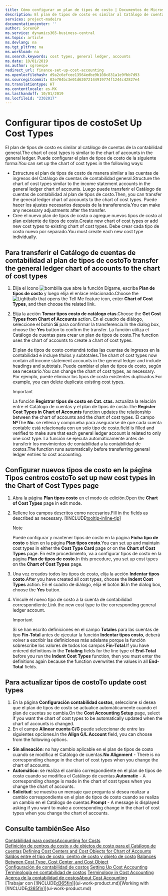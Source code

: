 ```yaml
---
title: Cómo configurar un plan de tipos de costo | Documentos de Microsoft
description: El plan de tipos de costo es similar al Catálogo de cuentas de contabilidad general.
services: project-madeira
documentationcenter: ''
author: SorenGP
ms.service: dynamics365-business-central
ms.topic: article
ms.devlang: na
ms.tgt_pltfrm: na
ms.workload: na
ms.search.keywords: cost types, general ledger, accounts
ms.date: 10/01/2019
ms.author: sgroespe
redirect_url: finance-set-up-cost-accounting
ms.openlocfilehash: d9a2c6efcee13564edbe9b108c831a1e9fbb7d93
ms.sourcegitcommit: 02e704bc3e01d62072144919774f1244c42827e4
ms.translationtype: HT
ms.contentlocale: es-MX
ms.lasthandoff: 10/01/2019
ms.locfileid: "2302017"
---
```

# <a name="set-up-cost-types"></a><span data-ttu-id="4ca5f-103">Configurar tipos de costo</span><span class="sxs-lookup"><span data-stu-id="4ca5f-103">Set Up Cost Types</span></span>
<span data-ttu-id="4ca5f-104">El plan de tipos de costo es similar al catálogo de cuentas de la contabilidad general.</span><span class="sxs-lookup"><span data-stu-id="4ca5f-104">The chart of cost types is similar to the chart of accounts in the general ledger.</span></span> <span data-ttu-id="4ca5f-105">Puede configurar el plan de tipos de costo de la siguiente forma:</span><span class="sxs-lookup"><span data-stu-id="4ca5f-105">You can set up the chart of cost types in the following ways:</span></span>  

-   <span data-ttu-id="4ca5f-106">Estructure el plan de tipos de costo de manera similar a las cuentas de ingresos del Catálogo de cuentas de contabilidad general.</span><span class="sxs-lookup"><span data-stu-id="4ca5f-106">Structure the chart of cost types similar to the income statement accounts in the general ledger chart of accounts.</span></span> <span data-ttu-id="4ca5f-107">Luego puede transferir el Catálogo de cuentas de contabilidad al plan de tipos de costo.</span><span class="sxs-lookup"><span data-stu-id="4ca5f-107">Then, you can transfer the general ledger chart of accounts to the chart of cost types.</span></span> <span data-ttu-id="4ca5f-108">Puede hacer los ajustes necesarios después de la transferencia.</span><span class="sxs-lookup"><span data-stu-id="4ca5f-108">You can make any necessary adjustments after the transfer.</span></span>  
-   <span data-ttu-id="4ca5f-109">Cree el nuevo plan de tipos de costo o agregue nuevos tipos de costo al plan existente de tipos de costo.</span><span class="sxs-lookup"><span data-stu-id="4ca5f-109">Create new chart of cost types or add new cost types to existing chart of cost types.</span></span> <span data-ttu-id="4ca5f-110">Debe crear cada tipo de costo nuevo por separado.</span><span class="sxs-lookup"><span data-stu-id="4ca5f-110">You must create each new cost type individually.</span></span>  

## <a name="to-transfer-the-general-ledger-chart-of-accounts-to-the-chart-of-cost-types"></a><span data-ttu-id="4ca5f-111">Para transferir el Catálogo de cuentas de contabilidad al plan de tipos de costo</span><span class="sxs-lookup"><span data-stu-id="4ca5f-111">To transfer the general ledger chart of accounts to the chart of cost types</span></span>  
1.  <span data-ttu-id="4ca5f-112">Elija el icono ![bombilla que abre la función Dígame](media/ui-search/search_small.png "Dígame que desea hacer"), escriba **Plan de tipos de costo** y luego elija el enlace relacionado.</span><span class="sxs-lookup"><span data-stu-id="4ca5f-112">Choose the ![Lightbulb that opens the Tell Me feature](media/ui-search/search_small.png "Tell me what you want to do") icon, enter **Chart of Cost Types**, and then choose the related link.</span></span>  
2.  <span data-ttu-id="4ca5f-113">Elija la acción **Tomar tipos costo de catálogo ctas**.</span><span class="sxs-lookup"><span data-stu-id="4ca5f-113">Choose the **Get Cost Types from Chart of Accounts** action.</span></span> <span data-ttu-id="4ca5f-114">En el cuadro de diálogo, seleccione el botón **Sí** para confirmar la transferencia.</span><span class="sxs-lookup"><span data-stu-id="4ca5f-114">In the dialog box, choose the **Yes** button to confirm the transfer.</span></span> <span data-ttu-id="4ca5f-115">La función utiliza el Catálogo de cuentas para crear un plan de tipos de costo.</span><span class="sxs-lookup"><span data-stu-id="4ca5f-115">The function uses the chart of accounts to create a chart of cost types.</span></span>  

    <span data-ttu-id="4ca5f-116">El plan de tipos de costo contendrá todas las cuentas de ingresos en la contabilidad e incluye títulos y subtotales.</span><span class="sxs-lookup"><span data-stu-id="4ca5f-116">The chart of cost types now contain all income statement accounts in the general ledger and include headings and subtotals.</span></span> <span data-ttu-id="4ca5f-117">Puede cambiar el plan de tipos de costo, según sea necesario.</span><span class="sxs-lookup"><span data-stu-id="4ca5f-117">You can change the chart of cost types, as necessary.</span></span> <span data-ttu-id="4ca5f-118">Por ejemplo, puede eliminar los tipos de costo existentes duplicados.</span><span class="sxs-lookup"><span data-stu-id="4ca5f-118">For example, you can delete duplicate existing cost types.</span></span>  

    > [!IMPORTANT]  
    >  <span data-ttu-id="4ca5f-119">La función **Registrar tipos de costo en Cat. ctas.** actualiza la relación entre el Catálogo de cuentas y el plan de tipos de costo.</span><span class="sxs-lookup"><span data-stu-id="4ca5f-119">The **Register Cost Types in Chart of Accounts** function updates the relationship between the chart of accounts and the chart of cost types.</span></span> <span data-ttu-id="4ca5f-120">El campo **Nº**</span><span class="sxs-lookup"><span data-stu-id="4ca5f-120">The **No.**</span></span> <span data-ttu-id="4ca5f-121">se rellena y comprueba para asegurarse de que cada cuenta contable está relacionada con un solo tipo de costo.</span><span class="sxs-lookup"><span data-stu-id="4ca5f-121">field is filled and verified to make sure that each general ledger account is related to only one cost type.</span></span> <span data-ttu-id="4ca5f-122">La función se ejecuta automáticamente antes de transferir los movimientos de contabilidad a la contabilidad de costos.</span><span class="sxs-lookup"><span data-stu-id="4ca5f-122">The function runs automatically before transferring general ledger entries to cost accounting.</span></span>  

## <a name="to-set-up-new-cost-types-in-the-chart-of-cost-types-page"></a><span data-ttu-id="4ca5f-123">Configurar nuevos tipos de costo en la página Tipos centros costo</span><span class="sxs-lookup"><span data-stu-id="4ca5f-123">To set up new cost types in the Chart of Cost Types page</span></span>  
1.  <span data-ttu-id="4ca5f-124">Abra la página **Plan tipos costo** en el modo de edición.</span><span class="sxs-lookup"><span data-stu-id="4ca5f-124">Open the **Chart of Cost Types** page in edit mode.</span></span>  
2.  <span data-ttu-id="4ca5f-125">Rellene los campos descritos como necesarios.</span><span class="sxs-lookup"><span data-stu-id="4ca5f-125">Fill in the fields as described as necessary.</span></span> [!INCLUDE[tooltip-inline-tip](includes/tooltip-inline-tip_md.md)]

    > [!NOTE]  
    >  <span data-ttu-id="4ca5f-126">Puede configurar y mantener tipos de costo en la página **Ficha tipo de costo** o bien en la página **Plan tipos costo**.</span><span class="sxs-lookup"><span data-stu-id="4ca5f-126">You can set up and maintain cost types in either the **Cost Type Card** page or on the **Chart of Cost Types** page.</span></span> <span data-ttu-id="4ca5f-127">En este procedimiento, va a configurar tipos de costo en la página **Plan de tipos de costo**.</span><span class="sxs-lookup"><span data-stu-id="4ca5f-127">In this procedure, you set up cost types on the **Chart of Cost Types** page.</span></span>

3.  <span data-ttu-id="4ca5f-128">Una vez creados todos los tipos de costo, elija la acción **Indentar tipos costo**.</span><span class="sxs-lookup"><span data-stu-id="4ca5f-128">After you have created all cost types, choose the **Indent Cost Types** action.</span></span> <span data-ttu-id="4ca5f-129">En el cuadro de diálogo, elija el botón **Sí**.</span><span class="sxs-lookup"><span data-stu-id="4ca5f-129">In the dialog box, choose the **Yes** button.</span></span>  
4.  <span data-ttu-id="4ca5f-130">Vincule el nuevo tipo de costo a la cuenta de contabilidad correspondiente.</span><span class="sxs-lookup"><span data-stu-id="4ca5f-130">Link the new cost type to the corresponding general ledger account.</span></span>  

    > [!IMPORTANT]  
    >  <span data-ttu-id="4ca5f-131">Si se han escrito definiciones en el campo **Totales** para las cuentas de tipo **Fin-Total** antes de ejecutar la función **Indentar tipos costo**, deberá volver a escribir las definiciones más adelante porque la función sobrescribe los valores de todos los campos **Fin-Total**.</span><span class="sxs-lookup"><span data-stu-id="4ca5f-131">If you have entered definitions in the **Totaling** fields for the line type of **End-Total** before you run the **Indent Cost Types** function, then you must enter the definitions again because the function overwrites the values in all **End-Total** fields.</span></span>  

## <a name="to-update-cost-types"></a><span data-ttu-id="4ca5f-132">Para actualizar tipos de costo</span><span class="sxs-lookup"><span data-stu-id="4ca5f-132">To update cost types</span></span>  
1.  <span data-ttu-id="4ca5f-133">En la página **Configuración contabilidad costos**, seleccione si desea que el plan de tipos de costo se actualice automáticamente cuando el plan de cuentas se cambia.</span><span class="sxs-lookup"><span data-stu-id="4ca5f-133">On the **Cost Accounting Setup** page, select if you want the chart of cost types to be automatically updated when the chart of accounts is changed.</span></span>  
2.  <span data-ttu-id="4ca5f-134">En el campo **Alinear cuenta C/G** puede seleccionar de entre las siguientes opciones.</span><span class="sxs-lookup"><span data-stu-id="4ca5f-134">In the **Align G/L Account** field, you can choose from the following options.</span></span>  

- <span data-ttu-id="4ca5f-135">**Sin alineación**: no hay cambio aplicable en el plan de tipos de costo cuando se modifica el Catálogo de cuentas.</span><span class="sxs-lookup"><span data-stu-id="4ca5f-135">**No Alignment** - There is no corresponding change in the chart of cost types when you change the chart of accounts.</span></span>  
- <span data-ttu-id="4ca5f-136">**Automático**: se realiza el cambio correspondiente en el plan de tipos de costo cuando se modifica el Catálogo de cuentas.</span><span class="sxs-lookup"><span data-stu-id="4ca5f-136">**Automatic** - A corresponding change is made in the chart of cost types when you change the chart of accounts.</span></span>  
- <span data-ttu-id="4ca5f-137">**Solicitud**: se muestra un mensaje que pregunta si desea realizar a cambio correspondiente en el plan de tipos de costo cuando se realiza un cambio en el Catálogo de cuentas.</span><span class="sxs-lookup"><span data-stu-id="4ca5f-137">**Prompt** - A message is displayed asking if you want to make a corresponding change in the chart of cost types when you change the chart of accounts.</span></span>  

## <a name="see-also"></a><span data-ttu-id="4ca5f-138">Consulte también</span><span class="sxs-lookup"><span data-stu-id="4ca5f-138">See Also</span></span>  
[<span data-ttu-id="4ca5f-139">Contabilidad para costos</span><span class="sxs-lookup"><span data-stu-id="4ca5f-139">Accounting for Costs</span></span>](finance-manage-cost-accounting.md)  
<span data-ttu-id="4ca5f-140">[Definición de centros de costo y de objetos de costo para el Catálogo de cuentas](finance-defining-cost-centers-and-cost-objects-for-chart-of-accounts.md) </span><span class="sxs-lookup"><span data-stu-id="4ca5f-140">[Defining Cost Centers and Cost Objects for Chart of Accounts](finance-defining-cost-centers-and-cost-objects-for-chart-of-accounts.md) </span></span>  
<span data-ttu-id="4ca5f-141">[Saldos entre el tipo de costo, centro de costo y objeto de costo](finance-balances-between-cost-type-cost-center-and-cost-object.md) </span><span class="sxs-lookup"><span data-stu-id="4ca5f-141">[Balances Between Cost Type, Cost Center, and Cost Object](finance-balances-between-cost-type-cost-center-and-cost-object.md) </span></span>  
<span data-ttu-id="4ca5f-142">[Configuración de contabilidad de costos](finance-set-up-cost-accounting.md) </span><span class="sxs-lookup"><span data-stu-id="4ca5f-142">[Setting Up Cost Accounting](finance-set-up-cost-accounting.md) </span></span>  
<span data-ttu-id="4ca5f-143">[Terminología en contabilidad de costos](finance-terminology-in-cost-accounting.md) </span><span class="sxs-lookup"><span data-stu-id="4ca5f-143">[Terminology in Cost Accounting](finance-terminology-in-cost-accounting.md) </span></span>  
[<span data-ttu-id="4ca5f-144">Acerca de la contabilidad de costos</span><span class="sxs-lookup"><span data-stu-id="4ca5f-144">About Cost Accounting</span></span>](finance-about-cost-accounting.md)  
<span data-ttu-id="4ca5f-145">[Trabajar con [!INCLUDE[d365fin](includes/d365fin_md.md)]](ui-work-product.md)</span><span class="sxs-lookup"><span data-stu-id="4ca5f-145">[Working with [!INCLUDE[d365fin](includes/d365fin_md.md)]](ui-work-product.md)</span></span>
